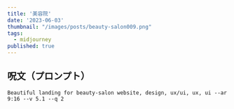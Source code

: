 ```yaml
---
title: '美容院'
date: '2023-06-03'
thumbnail: "/images/posts/beauty-salon009.png"
tags:
  - midjourney
published: true
---
```


## 呪文（プロンプト）
```
Beautiful landing for beauty-salon website, design, ux/ui, ux, ui --ar 9:16 --v 5.1 --q 2
```